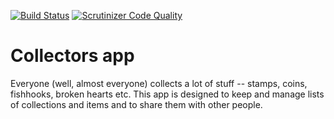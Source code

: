 [![Build Status](https://travis-ci.org/jackjeka/collectors.svg?branch=master)](https://travis-ci.org/jackjeka/collectors)
[![Scrutinizer Code Quality](https://scrutinizer-ci.com/g/jackjeka/collectors/badges/quality-score.png?b=master)](https://scrutinizer-ci.com/g/jackjeka/collectors/?branch=master)

# Collectors app

Everyone (well, almost everyone) collects a lot of stuff -- stamps, coins, fishhooks, broken hearts etc. This app is designed to keep and manage lists of collections and items and to share them with other people.  
